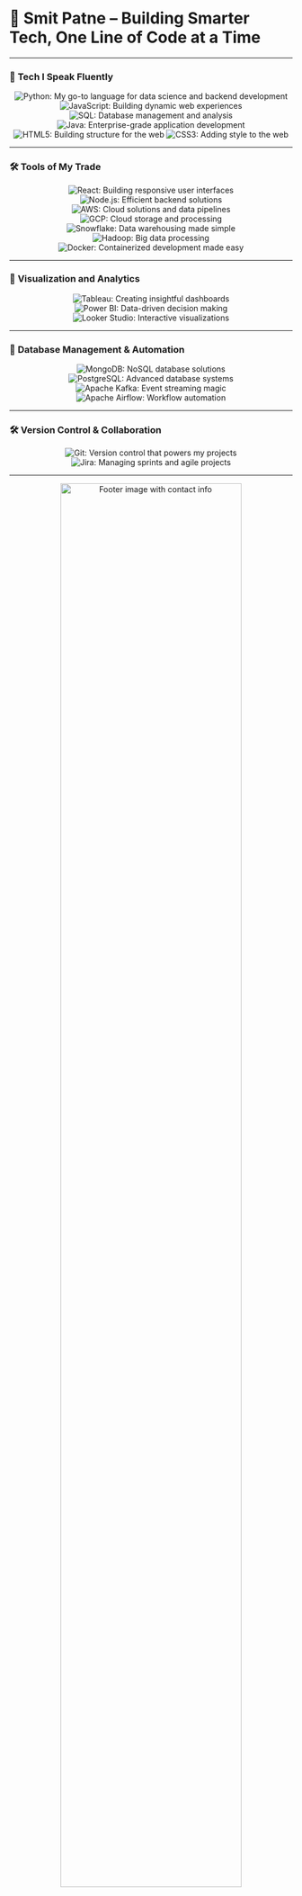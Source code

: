 # 🌟 Smit Patne – Building Smarter Tech, One Line of Code at a Time 


---

### 🚀 **Tech I Speak Fluently**
<p align="center">
  <img src="https://img.shields.io/badge/-Python-blue?style=for-the-badge&logo=python&logoColor=white" title="Python: My go-to language for data science and backend development" />
  <img src="https://img.shields.io/badge/-JavaScript-yellow?style=for-the-badge&logo=javascript&logoColor=white" title="JavaScript: Building dynamic web experiences" />
  <img src="https://img.shields.io/badge/-SQL-lightgrey?style=for-the-badge&logo=postgresql&logoColor=white" title="SQL: Database management and analysis" />
  <img src="https://img.shields.io/badge/-Java-orange?style=for-the-badge&logo=java&logoColor=white" title="Java: Enterprise-grade application development" />
  <img src="https://img.shields.io/badge/-HTML5-red?style=for-the-badge&logo=html5&logoColor=white" title="HTML5: Building structure for the web" />
  <img src="https://img.shields.io/badge/-CSS3-blue?style=for-the-badge&logo=css3&logoColor=white" title="CSS3: Adding style to the web" />
</p>

---

### 🛠️ **Tools of My Trade**
<p align="center">
  <img src="https://img.shields.io/badge/-React-blue?style=for-the-badge&logo=react&logoColor=white" title="React: Building responsive user interfaces" />
  <img src="https://img.shields.io/badge/-Node.js-green?style=for-the-badge&logo=node.js&logoColor=white" title="Node.js: Efficient backend solutions" />
  <img src="https://img.shields.io/badge/-AWS-orange?style=for-the-badge&logo=amazonaws&logoColor=white" title="AWS: Cloud solutions and data pipelines" />
  <img src="https://img.shields.io/badge/-GCP-red?style=for-the-badge&logo=googlecloud&logoColor=white" title="GCP: Cloud storage and processing" />
  <img src="https://img.shields.io/badge/-Snowflake-blue?style=for-the-badge&logo=snowflake&logoColor=white" title="Snowflake: Data warehousing made simple" />
  <img src="https://img.shields.io/badge/-Hadoop-yellowgreen?style=for-the-badge&logo=apachehadoop&logoColor=white" title="Hadoop: Big data processing" />
  <img src="https://img.shields.io/badge/-Docker-lightblue?style=for-the-badge&logo=docker&logoColor=white" title="Docker: Containerized development made easy" />
</p>

---

### 🌟 **Visualization and Analytics**
<p align="center">
  <img src="https://img.shields.io/badge/-Tableau-purple?style=for-the-badge&logo=tableau&logoColor=white" title="Tableau: Creating insightful dashboards" />
  <img src="https://img.shields.io/badge/-PowerBI-darkblue?style=for-the-badge&logo=powerbi&logoColor=white" title="Power BI: Data-driven decision making" />
  <img src="https://img.shields.io/badge/-LookerStudio-darkred?style=for-the-badge&logo=looker&logoColor=white" title="Looker Studio: Interactive visualizations" />
</p>

---

### 🧰 **Database Management & Automation**
<p align="center">
  <img src="https://img.shields.io/badge/-MongoDB-green?style=for-the-badge&logo=mongodb&logoColor=white" title="MongoDB: NoSQL database solutions" />
  <img src="https://img.shields.io/badge/-PostgreSQL-blueviolet?style=for-the-badge&logo=postgresql&logoColor=white" title="PostgreSQL: Advanced database systems" />
  <img src="https://img.shields.io/badge/-ApacheKafka-black?style=for-the-badge&logo=apachekafka&logoColor=white" title="Apache Kafka: Event streaming magic" />
  <img src="https://img.shields.io/badge/-ApacheAirflow-lightblue?style=for-the-badge&logo=apacheairflow&logoColor=white" title="Apache Airflow: Workflow automation" />
</p>

---

### 🛠️ **Version Control & Collaboration**
<p align="center">
  <img src="https://img.shields.io/badge/-Git-orange?style=for-the-badge&logo=git&logoColor=white" title="Git: Version control that powers my projects" />
  <img src="https://img.shields.io/badge/-Jira-blue?style=for-the-badge&logo=jira&logoColor=white" title="Jira: Managing sprints and agile projects" />
</p>

---

<p align="center">
  <img src="https://user-images.githubusercontent.com/example-footer.png" alt="Footer image with contact info" width="80%">
</p>

